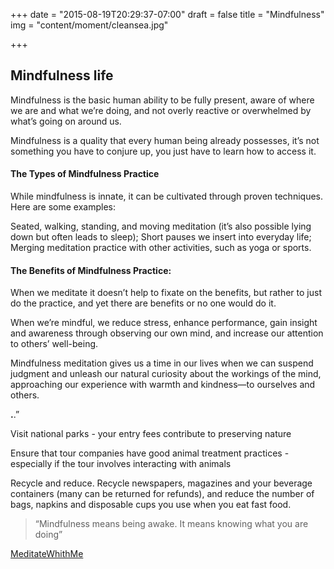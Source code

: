 +++
date = "2015-08-19T20:29:37-07:00"
draft = false
title = "Mindfulness"
img = "content/moment/cleansea.jpg"

+++

## Mindfulness life

Mindfulness is the basic human ability to be fully present, aware of where we are and what we’re doing, and not overly reactive or overwhelmed by what’s going on around us.

Mindfulness is a quality that every human being already possesses, it’s not something you have to conjure up, you just have to learn how to access it.

#### The Types of Mindfulness Practice

While mindfulness is innate, it can be cultivated through proven techniques. Here are some examples:

Seated, walking, standing, and moving meditation (it’s also possible lying down but often leads to sleep);
Short pauses we insert into everyday life;
Merging meditation practice with other activities, such as yoga or sports.

#### The Benefits of Mindfulness Practice:

When we meditate it doesn’t help to fixate on the benefits, but rather to just do the practice, and yet there are benefits or no one would do it.

When we’re mindful, we reduce stress, enhance performance, gain insight and awareness through observing our own mind, and increase our attention to others’ well-being.

Mindfulness meditation gives us a time in our lives when we can suspend judgment and unleash our natural curiosity about the workings of the mind, approaching our experience with warmth and kindness—to ourselves and others.

**.**.”

Visit national parks - your entry fees contribute to preserving nature

Ensure that tour companies have good animal treatment practices - especially if the tour involves interacting with animals

Recycle and reduce. Recycle newspapers, magazines and your beverage containers (many can be returned for refunds), and reduce the number of bags, napkins and disposable cups you use when you eat fast food.

> “Mindfulness means being awake. It means knowing what you are doing”

[MeditateWhithMe](https://insighttimer.com/luz)
